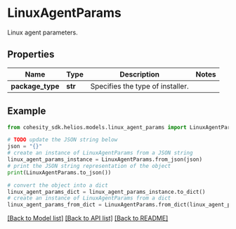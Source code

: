 # LinuxAgentParams

Linux agent parameters.

## Properties

Name | Type | Description | Notes
------------ | ------------- | ------------- | -------------
**package_type** | **str** | Specifies the type of installer. | 

## Example

```python
from cohesity_sdk.helios.models.linux_agent_params import LinuxAgentParams

# TODO update the JSON string below
json = "{}"
# create an instance of LinuxAgentParams from a JSON string
linux_agent_params_instance = LinuxAgentParams.from_json(json)
# print the JSON string representation of the object
print(LinuxAgentParams.to_json())

# convert the object into a dict
linux_agent_params_dict = linux_agent_params_instance.to_dict()
# create an instance of LinuxAgentParams from a dict
linux_agent_params_from_dict = LinuxAgentParams.from_dict(linux_agent_params_dict)
```
[[Back to Model list]](../README.md#documentation-for-models) [[Back to API list]](../README.md#documentation-for-api-endpoints) [[Back to README]](../README.md)


